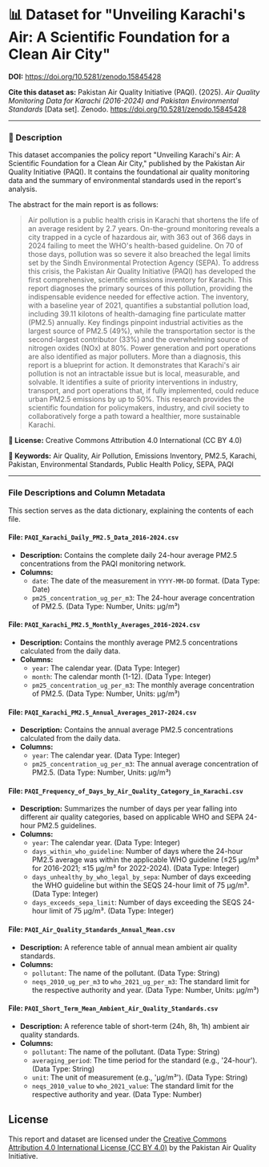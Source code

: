 # 📊 Dataset for "Unveiling Karachi's Air: A Scientific Foundation for a Clean Air City"
**DOI:** https://doi.org/10.5281/zenodo.15845428

**Cite this dataset as:**
Pakistan Air Quality Initiative (PAQI). (2025). *Air Quality Monitoring Data for Karachi (2016-2024) and Pakistan Environmental Standards* [Data set]. Zenodo. https://doi.org/10.5281/zenodo.15845428

---

### **📄 Description**

This dataset accompanies the policy report "Unveiling Karachi's Air: A Scientific Foundation for a Clean Air City," published by the Pakistan Air Quality Initiative (PAQI). It contains the foundational air quality monitoring data and the summary of environmental standards used in the report's analysis.

The abstract for the main report is as follows:
> Air pollution is a public health crisis in Karachi that shortens the life of an average resident by 2.7 years. On-the-ground monitoring reveals a city trapped in a cycle of hazardous air, with 363 out of 366 days in 2024 failing to meet the WHO's health-based guideline. On 70 of those days, pollution was so severe it also breached the legal limits set by the Sindh Environmental Protection Agency (SEPA). To address this crisis, the Pakistan Air Quality Initiative (PAQI) has developed the first comprehensive, scientific emissions inventory for Karachi. This report diagnoses the primary sources of this pollution, providing the indispensable evidence needed for effective action. The inventory, with a baseline year of 2021, quantifies a substantial pollution load, including 39.11 kilotons of health-damaging fine particulate matter (PM2.5) annually. Key findings pinpoint industrial activities as the largest source of PM2.5 (49%), while the transportation sector is the second-largest contributor (33%) and the overwhelming source of nitrogen oxides (NOx) at 80%. Power generation and port operations are also identified as major polluters. More than a diagnosis, this report is a blueprint for action. It demonstrates that Karachi's air pollution is not an intractable issue but is local, measurable, and solvable. It identifies a suite of priority interventions in industry, transport, and port operations that, if fully implemented, could reduce urban PM2.5 emissions by up to 50%. This research provides the scientific foundation for policymakers, industry, and civil society to collaboratively forge a path toward a healthier, more sustainable Karachi.

**📜 License:** Creative Commons Attribution 4.0 International (CC BY 4.0)

**🔑 Keywords:** Air Quality, Air Pollution, Emissions Inventory, PM2.5, Karachi, Pakistan, Environmental Standards, Public Health Policy, SEPA, PAQI

---

### **File Descriptions and Column Metadata**

This section serves as the data dictionary, explaining the contents of each file.

#### **File: `PAQI_Karachi_Daily_PM2.5_Data_2016-2024.csv`**
* **Description:** Contains the complete daily 24-hour average PM2.5 concentrations from the PAQI monitoring network.
* **Columns:**
    * `date`: The date of the measurement in `YYYY-MM-DD` format. (Data Type: Date)
    * `pm25_concentration_ug_per_m3`: The 24-hour average concentration of PM2.5. (Data Type: Number, Units: µg/m³)

#### **File: `PAQI_Karachi_PM2.5_Monthly_Averages_2016-2024.csv`**
* **Description:** Contains the monthly average PM2.5 concentrations calculated from the daily data.
* **Columns:**
    * `year`: The calendar year. (Data Type: Integer)
    * `month`: The calendar month (1-12). (Data Type: Integer)
    * `pm25_concentration_ug_per_m3`: The monthly average concentration of PM2.5. (Data Type: Number, Units: µg/m³)

#### **File: `PAQI_Karachi_PM2.5_Annual_Averages_2017-2024.csv`**
* **Description:** Contains the annual average PM2.5 concentrations calculated from the daily data.
* **Columns:**
    * `year`: The calendar year. (Data Type: Integer)
    * `pm25_concentration_ug_per_m3`: The annual average concentration of PM2.5. (Data Type: Number, Units: µg/m³)

#### **File: `PAQI_Frequency_of_Days_by_Air_Quality_Category_in_Karachi.csv`**
* **Description:** Summarizes the number of days per year falling into different air quality categories, based on applicable WHO and SEPA 24-hour PM2.5 guidelines.
* **Columns:**
    * `year`: The calendar year. (Data Type: Integer)
    * `days_within_who_guideline`: Number of days where the 24-hour PM2.5 average was within the applicable WHO guideline (≤25 µg/m³ for 2016-2021; ≤15 µg/m³ for 2022-2024). (Data Type: Integer)
    * `days_unhealthy_by_who_legal_by_sepa`: Number of days exceeding the WHO guideline but within the SEQS 24-hour limit of 75 µg/m³. (Data Type: Integer)
    * `days_exceeds_sepa_limit`: Number of days exceeding the SEQS 24-hour limit of 75 µg/m³. (Data Type: Integer)

#### **File: `PAQI_Air_Quality_Standards_Annual_Mean.csv`**
* **Description:** A reference table of annual mean ambient air quality standards.
* **Columns:**
    * `pollutant`: The name of the pollutant. (Data Type: String)
    * `neqs_2010_ug_per_m3` to `who_2021_ug_per_m3`: The standard limit for the respective authority and year. (Data Type: Number, Units: µg/m³)

#### **File: `PAQI_Short_Term_Mean_Ambient_Air_Quality_Standards.csv`**
* **Description:** A reference table of short-term (24h, 8h, 1h) ambient air quality standards.
* **Columns:**
    * `pollutant`: The name of the pollutant. (Data Type: String)
    * `averaging_period`: The time period for the standard (e.g., '24-hour'). (Data Type: String)
    * `unit`: The unit of measurement (e.g., 'µg/m³'). (Data Type: String)
    * `neqs_2010_value` to `who_2021_value`: The standard limit for the respective authority and year. (Data Type: Number)

## License
This report and dataset are licensed under the [Creative Commons Attribution 4.0 International License (CC BY 4.0)](https://creativecommons.org/licenses/by/4.0/) by the Pakistan Air Quality Initiative.
